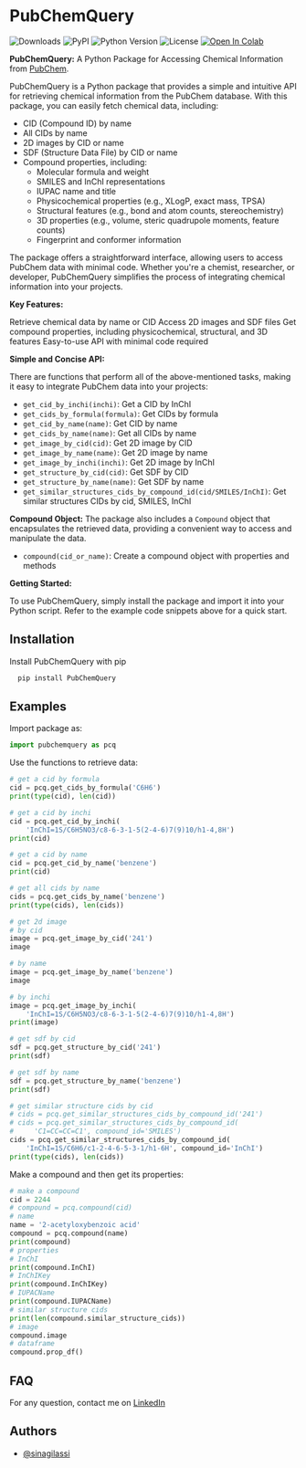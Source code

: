 # PubChemQuery

![Downloads](https://img.shields.io/pypi/dm/PubChemQuery) ![PyPI](https://img.shields.io/pypi/v/PubChemQuery) ![Python Version](https://img.shields.io/pypi/pyversions/PubChemQuery.svg) ![License](https://img.shields.io/pypi/l/PubChemQuery) [![Open In Colab](https://colab.research.google.com/assets/colab-badge.svg)](https://colab.research.google.com/drive/1hKrOe6K1L_fpd6_izhpVXaA1Zmq6Z8Fo?usp=sharing)

**PubChemQuery:** A Python Package for Accessing Chemical Information from [PubChem](https://pubchem.ncbi.nlm.nih.gov/).

PubChemQuery is a Python package that provides a simple and intuitive API for retrieving chemical information from the PubChem database. With this package, you can easily fetch chemical data, including:

* CID (Compound ID) by name
* All CIDs by name
* 2D images by CID or name
* SDF (Structure Data File) by CID or name
* Compound properties, including:
    - Molecular formula and weight
    - SMILES and InChI representations
    - IUPAC name and title
    - Physicochemical properties (e.g., XLogP, exact mass, TPSA)
    - Structural features (e.g., bond and atom counts, stereochemistry)
    - 3D properties (e.g., volume, steric quadrupole moments, feature counts)
    - Fingerprint and conformer information

The package offers a straightforward interface, allowing users to access PubChem data with minimal code. Whether you're a chemist, researcher, or developer, PubChemQuery simplifies the process of integrating chemical information into your projects.

**Key Features:**

Retrieve chemical data by name or CID
Access 2D images and SDF files
Get compound properties, including physicochemical, structural, and 3D features
Easy-to-use API with minimal code required

**Simple and Concise API:**

There are functions that perform all of the above-mentioned tasks, making it easy to integrate PubChem data into your projects:

* `get_cid_by_inchi(inchi)`: Get a CID by InChI
* `get_cids_by_formula(formula)`: Get CIDs by formula
* `get_cid_by_name(name)`: Get CID by name
* `get_cids_by_name(name)`: Get all CIDs by name
* `get_image_by_cid(cid)`: Get 2D image by CID
* `get_image_by_name(name)`: Get 2D image by name
* `get_image_by_inchi(inchi)`: Get 2D image by InChI
* `get_structure_by_cid(cid)`: Get SDF by CID
* `get_structure_by_name(name)`: Get SDF by name
* `get_similar_structures_cids_by_compound_id(cid/SMILES/InChI)`: Get similar structures CIDs by cid, SMILES, InChI

**Compound Object:**
The package also includes a `Compound` object that encapsulates the retrieved data, providing a convenient way
to access and manipulate the data.

* `compound(cid_or_name)`: Create a compound object with properties and methods

**Getting Started:**

To use PubChemQuery, simply install the package and import it into your Python script. Refer to the example code snippets above for a quick start.

## Installation

Install PubChemQuery with pip

```python
  pip install PubChemQuery
```

## Examples

Import package as:

```python
import pubchemquery as pcq
```

Use the functions to retrieve data:

```python
# get a cid by formula
cid = pcq.get_cids_by_formula('C6H6')
print(type(cid), len(cid))
```

```python
# get a cid by inchi
cid = pcq.get_cid_by_inchi(
    'InChI=1S/C6H5NO3/c8-6-3-1-5(2-4-6)7(9)10/h1-4,8H')
print(cid)
```

```python
# get a cid by name
cid = pcq.get_cid_by_name('benzene')
print(cid)
```

```python
# get all cids by name
cids = pcq.get_cids_by_name('benzene')
print(type(cids), len(cids))
```

```python
# get 2d image
# by cid
image = pcq.get_image_by_cid('241')
image

# by name
image = pcq.get_image_by_name('benzene')
image

# by inchi
image = pcq.get_image_by_inchi(
    'InChI=1S/C6H5NO3/c8-6-3-1-5(2-4-6)7(9)10/h1-4,8H')
print(image)
```

```python
# get sdf by cid
sdf = pcq.get_structure_by_cid('241')
print(sdf)
```

```python
# get sdf by name
sdf = pcq.get_structure_by_name('benzene')
print(sdf)
```

```python
# get similar structure cids by cid
# cids = pcq.get_similar_structures_cids_by_compound_id('241')
# cids = pcq.get_similar_structures_cids_by_compound_id(
#     'C1=CC=CC=C1', compound_id='SMILES')
cids = pcq.get_similar_structures_cids_by_compound_id(
    'InChI=1S/C6H6/c1-2-4-6-5-3-1/h1-6H', compound_id='InChI')
print(type(cids), len(cids))
```

Make a compound and then get its properties:

```python
# make a compound
cid = 2244
# compound = pcq.compound(cid)
# name
name = '2-acetyloxybenzoic acid'
compound = pcq.compound(name)
print(compound)
# properties
# InChI
print(compound.InChI)
# InChIKey
print(compound.InChIKey)
# IUPACName
print(compound.IUPACName)
# similar structure cids
print(len(compound.similar_structure_cids))
# image
compound.image
# dataframe
compound.prop_df()
```

## FAQ

For any question, contact me on [LinkedIn](https://www.linkedin.com/in/sina-gilassi/) 


## Authors

- [@sinagilassi](https://www.github.com/sinagilassi)
